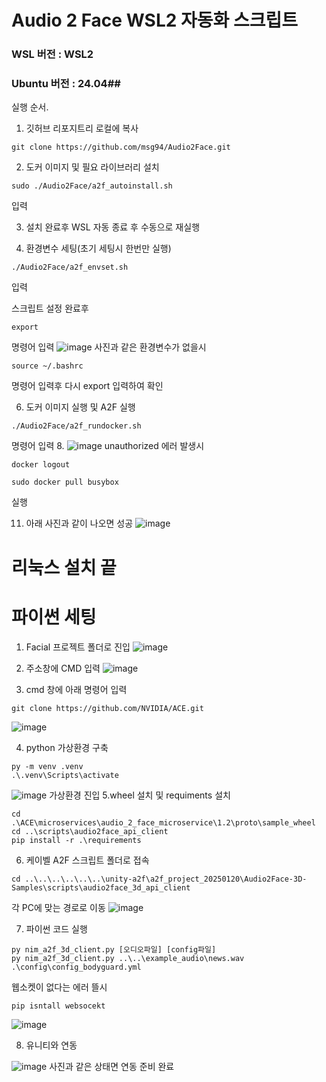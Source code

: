 # Audio 2 Face WSL2 자동화 스크립트

### WSL 버전 :  WSL2

### Ubuntu 버전 : 24.04##

실행 순서. 

1. 깃허브 리포지트리 로컬에 복사
```
git clone https://github.com/msg94/Audio2Face.git
```
2. 도커 이미지 및 필요 라이브러리 설치
```
sudo ./Audio2Face/a2f_autoinstall.sh
```
 입력
 
3. 설치 완료후 WSL 자동 종료 후  수동으로 재실행

5. 환경변수 세팅(초기 세팅시 한번만 실행)
 ```
./Audio2Face/a2f_envset.sh
```
  입력

스크립트 설정 완료후 
```
export
```
   명령어 입력
   ![image](https://github.com/user-attachments/assets/8b250ba0-9508-4263-aaa2-7e84af55336e)
   사진과 같은 환경변수가 없을시
   
   ```
   source ~/.bashrc
   ```
 명령어 입력후 다시 export 입력하여 확인

6. 도커 이미지 실행 및 A2F 실행
```
./Audio2Face/a2f_rundocker.sh
```
 명령어 입력
8. ![image](https://github.com/user-attachments/assets/9302e41f-5c13-415f-a3d6-073b8cf4c47b)
   unauthorized 에러 발생시
   ```
   docker logout
   
   sudo docker pull busybox
   ```
   실행
   
11. 아래 사진과 같이 나오면 성공
![image](https://github.com/user-attachments/assets/2a5f1f36-6a47-4619-9791-3d5dbee63d7b)

# 리눅스 설치 끝

# 파이썬 세팅
1. Facial 프로젝트 폴더로 진입
![image](https://github.com/user-attachments/assets/ac118c9d-f3a0-4b14-bd45-95a34cf77c05)

2. 주소창에 CMD 입력
![image](https://github.com/user-attachments/assets/bf7a5c2e-536f-4e74-a6c2-e6069025e2dc)

3. cmd 창에 아래 명령어 입력
```
git clone https://github.com/NVIDIA/ACE.git
```
![image](https://github.com/user-attachments/assets/8c9b8bd7-eaef-4517-939f-eade9e0e4387)

4. python 가상환경 구축
```
py -m venv .venv
.\.venv\Scripts\activate
```
![image](https://github.com/user-attachments/assets/566dedb0-1fac-4f0a-8e30-730b94c5faf7)
가상환경 진입
5.wheel 설치 및 requiments 설치
```
cd .\ACE\microservices\audio_2_face_microservice\1.2\proto\sample_wheel
cd ..\scripts\audio2face_api_client
pip install -r .\requirements
```

6. 케이벨 A2F 스크립트 폴더로 접속
```
cd ..\..\..\..\..\..\unity-a2f\a2f_project_20250120\Audio2Face-3D-Samples\scripts\audio2face_3d_api_client
```
각 PC에 맞는 경로로 이동
![image](https://github.com/user-attachments/assets/224b8402-8ff8-4845-91a1-7a6c4b49cfd9)

7. 파이썬 코드 실행
```
py nim_a2f_3d_client.py [오디오파일] [config파일]
py nim_a2f_3d_client.py ..\..\example_audio\news.wav .\config\config_bodyguard.yml

```

웹소켓이 없다는 에러 뜰시
```
pip isntall websocekt
```
![image](https://github.com/user-attachments/assets/20387f78-bad6-44ca-8064-9922d4abed7e)


8. 유니티와 연동

![image](https://github.com/user-attachments/assets/4f078eb0-8352-4610-8382-c3f3508832f3)
사진과 같은 상태면 연동 준비 완료





   
